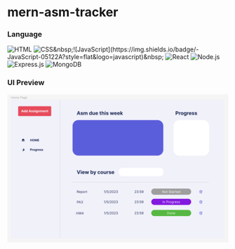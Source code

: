 # mern-asm-tracker

### Language 
![HTML](https://img.shields.io/badge/-HTML-05122A?style=flat&logo=HTML5)&nbsp;![CSS](https://img.shields.io/badge/-CSS-05122A?)&nbsp;![JavaScript](https://img.shields.io/badge/-JavaScript-05122A?style=flat&logo=javascript)&nbsp;
![React](https://img.shields.io/badge/-React-05122A?style=flat&logo=react)&nbsp;![Node.js](https://img.shields.io/badge/-Node.js-05122A?style=flat&logo=node.js)&nbsp;![Express.js](https://img.shields.io/badge/-Express.js-05122A?style=flat&logo=express)&nbsp;![MongoDB](https://img.shields.io/badge/-MongoDB-05122A?style=flat&logo=mongodb)&nbsp;

### UI Preview
<!-- <img src="[../MERN-Asm-Tracker/frontend/src/assets/UI.png](https://github.com/tommylhw/mern-asm-tracker/blob/main/frontend/src/assets/UI.png)"> -->

![UI](https://github.com/tommylhw/mern-asm-tracker/blob/main/frontend/src/assets/UI.png?raw=true, "UI")